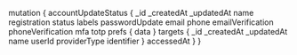 mutation {
    accountUpdateStatus {
        _id
        _createdAt
        _updatedAt
        name
        registration
        status
        labels
        passwordUpdate
        email
        phone
        emailVerification
        phoneVerification
        mfa
        totp
        prefs {
            data
        }
        targets {
            _id
            _createdAt
            _updatedAt
            name
            userId
            providerType
            identifier
        }
        accessedAt
    }
}
